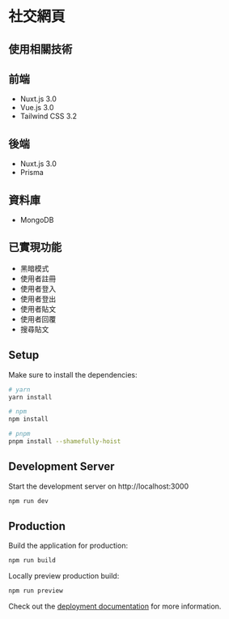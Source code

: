 # 社交網頁

## 使用相關技術

## 前端

-   Nuxt.js 3.0
-   Vue.js 3.0
-   Tailwind CSS 3.2

## 後端

-   Nuxt.js 3.0
-   Prisma

## 資料庫

-   MongoDB

## 已實現功能

-   黑暗模式
-   使用者註冊
-   使用者登入
-   使用者登出
-   使用者貼文
-   使用者回覆
-   搜尋貼文

## Setup

Make sure to install the dependencies:

```bash
# yarn
yarn install

# npm
npm install

# pnpm
pnpm install --shamefully-hoist
```

## Development Server

Start the development server on http://localhost:3000

```bash
npm run dev
```

## Production

Build the application for production:

```bash
npm run build
```

Locally preview production build:

```bash
npm run preview
```

Check out the [deployment documentation](https://nuxt.com/docs/getting-started/deployment) for more information.
